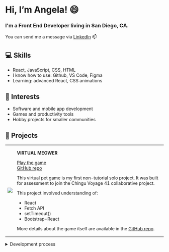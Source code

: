 # Hi, I’m Angela! 😄
### I'm a **Front End Developer** living in **San Diego, CA**.
You can send me a message via [LinkedIn](https://linkedin.com/in/angela-sun-flores) 📫 

## 💻 Skills 

- React, JavaScript, CSS, HTML
- I know how to use: Github, VS Code, Figma
- Learning: advanced React, CSS animations

## 🌟 Interests
- Software and mobile app development
- Games and productivity tools
- Hobby projects for smaller communities 

## 💼 Projects
<table>
    <tr>
        <td><img src="https://valanex.github.io/assets/virtualmeowthumb.png" width=300 /></td>
        <td>
            <p><strong>VIRTUAL MEOWER</strong></p>
            <p><a href="https://comforting-peony-5b904b.netlify.app/">Play the game</a><br />
            <a href="https://github.com/valanex/virtual-meow">GitHub repo</a></p>
            <p>This virtual pet game is my first non-tutorial solo project. It was built for assessment to join the Chingu Voyage 41 collaborative project.</p>
            This project involved understanding of:
            <ul>
                <li>React</li>
                <li>Fetch API</li>
                <li>setTimeout()</li>
                <li>Bootstrap-React</li>
            </ul>
            <p>More details about the game itself are available in the <a href="https://github.com/valanex/virtual-meow">GitHub repo</a>. </p>
        </td>
    </tr>
</table>
<details><summary>Development process</summary>
<table>
    <tr>
        <td width=30%><img src="assets/specs.png" alt="Wireframe sketch"></td>
        <td>
        <p><strong>1. The specifications</strong></p>
        <p>This project idea was fun, but Chingu was also very specific in what the app needed to have. I wasn't sure how to build all the functions, but I was confident they were buildable. </p>
        <p>You can find the specifications on the 
        <a href="https://github.com/chingu-voyages/soloproject-tier2-virtualpet">Chingu Solo Project - Tier 2 - Virtual Pet repo</a>.</p>
        </td>
    </tr>
    <tr>
        <td width=30%><img src="assets/sadmeow.gif" alt="A sad pixel cat" width=150></td>
        <td>
        <p><strong>2. Creating GIF sprites</strong></p>
        <p>Knowing that this would disrupt my momentum later, it was best to begin with the sprites. From the start I envisioned a pixelated cat. I drew one on <a href="https://www.piskelapp.com/">Piskel</a> and created 3 versions: happy, sad, and <i>*cough*</i> dead <i>*cough*</i>.</p>
        </td>
    </tr>
    <tr>
        <td width=30%><img src="assets/wireframe.jpg" alt="Wireframe sketch"></td>
        <td>
        <p><strong>3. Wireframe</strong></p>
        <p>I drew my wireframe on paper because I forgot I had an iPad.</p>
        <p>The purpose was to make sure I adhered to Chingu's requirements and to decide how to display it all in a comfortably compact interface.</p>
        </td>
    </tr>
    <tr>
        <td width=30%><img src="assets/figmaUI.png" alt="Figma UI design"></td>
        <td>
        <p><strong>4. Further UI design</strong></p>
        <p>Now it was time to see how it looked in <a href="https://www.figma.com/">Figma</a>! This gave me dimensions to work with, and showed just how limited space would be.</p> 
        <p>The colors didn't look great, but that could be fixed later.</p>
        </td>
    </tr>
    <tr>
        <td width=30%><img src="assets/steps.png" alt="Figma UI design"></td>
        <td>
        <p><strong>5. Planning the build</strong></p>
        <p>To make it less confusing during the coding process, I typed out the order in which I thought the features and functionality should be built. The list became more detailed as I was coding and really helped break down the complexities into manageable chunks.</p> 
        </td>
    </tr>
    <tr>
        <td width=30%><img src="assets/code.png" alt="A screenshot of actual code"></td>
        <td>
        <p><strong>6. Coding</strong></p>
        <p>This took about 10 days overall. I got stuck on how to implement in-game time and then how to stop it counting from day 0 up to day <tt>n</tt> during every in-game day. It turns out that <tt>setTimeout()</tt> is a better choice than <tt>setInterval()</tt>. Overlapping timers was also a multi-day headache.</p> 
        <p>I was pushing commits to GitHub at each step in my list.</p>
        </td>
    </tr>
    <tr>
        <td width=30%><img src="https://valanex.github.io/assets/virtualmeowthumb.png" alt="A screenshot of Virtual Meower"></td>
        <td>
        <p><strong>7. Final touches</strong></p>
        <p>After writing my first decent ReadMe, my first thought was that my game was too ugly to deploy. To add a bit of flair, I implemented some visual improvements for a more polished look.</p>
        <p>Overall, I'm very proud to have built a React app without tutorials! I'm prouder still that Chingu has reviewed and accepted my submission, allowing me to join a collaborative project for Voyage 41.</p>
        </td>
    </tr>
</table>
</details>




<!---
valanex/valanex is a ✨ special ✨ repository because its `README.md` (this file) appears on your GitHub profile.
You can click the Preview link to take a look at your changes.
--->
